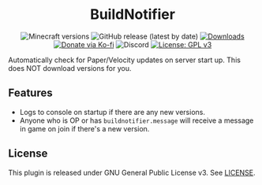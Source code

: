 <h1 align="center">BuildNotifier</h1>

<p align="center">
	<img src="https://img.shields.io/badge/Minecraft-1.19+-orange" alt="Minecraft versions">
	<img src="https://img.shields.io/github/v/release/hyperdefined/BuildNotifier" alt="GitHub release (latest by date)">
	<a href="https://github.com/hyperdefined/BuildNotifier/releases"><img src="https://img.shields.io/github/downloads/hyperdefined/BuildNotifier/total?logo=github" alt="Downloads"></a>
	<a href="https://ko-fi.com/hyperdefined"><img src="https://img.shields.io/badge/Donate-Ko--fi-red" alt="Donate via Ko-fi"></a>
	<img alt="Discord" src="https://img.shields.io/discord/1267600843356639413?style=flat&logo=discord&label=Discord">
	<a href="https://www.gnu.org/licenses/gpl-3.0"><img src="https://img.shields.io/badge/License-GPLv3-blue.svg" alt="License: GPL v3"></a>
</p>

Automatically check for Paper/Velocity updates on server start up. This does NOT download versions for you.

## Features
* Logs to console on startup if there are any new versions.
* Anyone who is OP or has `buildnotifier.message` will receive a message in game on join if there's a new version.

## License
This plugin is released under GNU General Public License v3. See [LICENSE](https://github.com/hyperdefined/BuildNotifier/blob/master/LICENSE).
